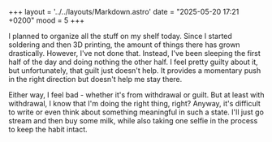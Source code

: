 +++
layout = '../../layouts/Markdown.astro'
date = "2025-05-20 17:21 +0200"
mood = 5
+++

I planned to organize all the stuff on my shelf today. Since I started soldering and then 3D printing, the amount of things there has grown drastically. However, I've not done that. Instead, I've been sleeping the first half of the day and doing nothing the other half. I feel pretty guilty about it, but unfortunately, that guilt just doesn't help. It provides a momentary push in the right direction but doesn't help me stay there.

Either way, I feel bad - whether it's from withdrawal or guilt. But at least with withdrawal, I know that I'm doing the right thing, right? Anyway, it's difficult to write or even think about something meaningful in such a state. I'll just go stream and then buy some milk, while also taking one selfie in the process to keep the habit intact.